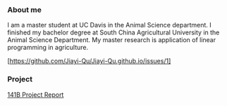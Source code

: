 ### About me
I am a master student at UC Davis in the Animal Science department. I finished my bachelor degree at South China Agricultural University in the Animal Science Department. My master research is application of linear programming in agriculture.

[https://github.com/Jiayi-Qu/Jiayi-Qu.github.io/issues/1]

### Project 
[141B Project Report](https://github.com/RLee12/STA-141B-Project/blob/master/Project.ipynb)

